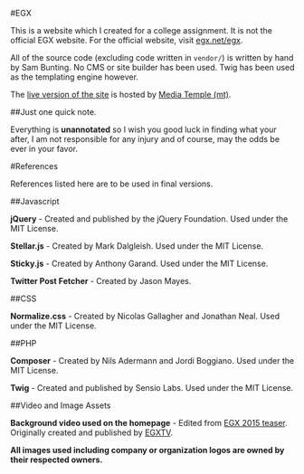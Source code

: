 #EGX

This is a website which I created for a college assignment. It is not the official EGX website. For the official website, visit [egx.net/egx](http://egx.net/egx).

All of the source code (excluding code written in `vendor/`) is written by hand by Sam Bunting. No CMS or site builder has been used. Twig has been used as the templating engine however.

The [live version of the site](http://egx.sambunting.biz) is hosted by [Media Temple (mt)](http://mediatemple.net).

##Just one quick note.

Everything is **unannotated** so I wish you good luck in finding what your after, I am not responsible for any injury and of course, may the odds be ever in your favor.

#References

References listed here are to be used in final versions.

##Javascript

**jQuery** - Created and published by the jQuery Foundation. Used under the MIT License.

**Stellar.js** - Created by Mark Dalgleish. Used under the MIT License.

**Sticky.js** - Created by Anthony Garand. Used under the MIT License.

**Twitter Post Fetcher** - Created by Jason Mayes.


##CSS

**Normalize.css** - Created by Nicolas Gallagher and Jonathan Neal. Used under the MIT License.

##PHP 

**Composer** - Created by Nils Adermann and Jordi Boggiano. Used under the MIT License.

**Twig** - Created and published by Sensio Labs. Used under the MIT License.

##Video and Image Assets

**Background video used on the homepage** - Edited from [EGX 2015 teaser](https://www.youtube.com/watch?v=6x162iVT7OM). Originally created and published by [EGXTV](https://www.youtube.com/channel/UCejV0ECovLMARGaPwzaRoOA).

**All images used including company or organization logos are owned by their respected owners.**